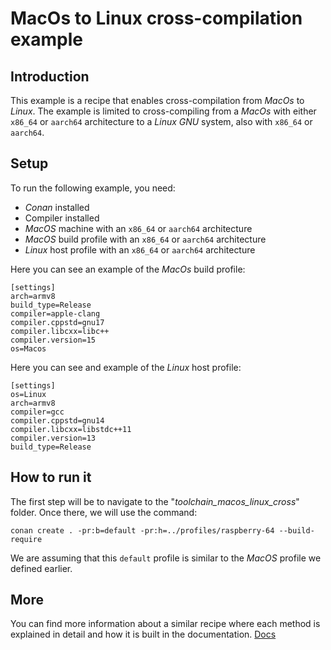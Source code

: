 # MacOs to Linux cross-compilation example

## Introduction

This example is a recipe that enables cross-compilation from *MacOs* to *Linux*. The example is limited to cross-compiling 
from a *MacOs* with either `x86_64` or `aarch64` architecture to a *Linux GNU* system, also with `x86_64` or `aarch64`.

## Setup

To run the following example, you need:

- *Conan* installed
- Compiler installed
- *MacOS* machine with an `x86_64` or `aarch64` architecture
- *MacOS* build profile with an `x86_64` or `aarch64` architecture
- *Linux* host profile with an `x86_64` or `aarch64` architecture

Here you can see an example of the *MacOs* build profile:
```
[settings]
arch=armv8
build_type=Release
compiler=apple-clang
compiler.cppstd=gnu17
compiler.libcxx=libc++
compiler.version=15
os=Macos
```
Here you can see and example of the *Linux* host profile:
```
[settings]
os=Linux
arch=armv8
compiler=gcc
compiler.cppstd=gnu14
compiler.libcxx=libstdc++11
compiler.version=13
build_type=Release
```

## How to run it

The first step will be to navigate to the "*toolchain_macos_linux_cross*" folder. Once there, we will use the command:

``conan create . -pr:b=default -pr:h=../profiles/raspberry-64 --build-require``

We are assuming that this `default` profile is similar to the *MacOS* profile we defined earlier.

## More

You can find more information about a similar recipe where each method is explained in detail and how it is built 
in the documentation. [Docs](https://docs.conan.io/2/examples/cross_build/toolchain_packages.html)

